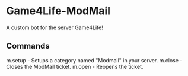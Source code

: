 # Game4Life-ModMail
A custom bot for the server Game4Life!

## Commands
m.setup - Setups a category named "Modmail" in your server.
m.close - Closes the ModMail ticket.
m.open - Reopens the ticket.
